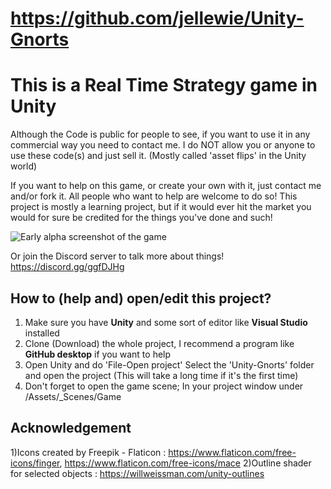 # https://github.com/jellewie/Unity-Gnorts

# This is a Real Time Strategy game in Unity
Although the Code is public for people to see, if you want to use it in any commercial way you need to contact me.
I do NOT allow you or anyone to use these code(s) and just sell it. (Mostly called 'asset flips' in the Unity world)

If you want to help on this game, or create your own with it, just contact me and/or fork it. 
All people who want to help are welcome to do so! 
This project is mostly a learning project, but if it would ever hit the market you would for sure be credited for the things you've done and such!

![Early alpha screenshot of the game](https://i.imgur.com/PZfCLHh.png)

Or join the Discord server to talk more about things!
https://discord.gg/ggfDJHg



## How to (help and) open/edit this project?
1) Make sure you have __Unity__ and some sort of editor like __Visual Studio__ installed
2) Clone (Download) the whole project, I recommend a program like __GitHub desktop__ if you want to help
3) Open Unity and do 'File-Open project' Select the 'Unity-Gnorts' folder and open the project (This will take a long time if it's the first time)
4) Don't forget to open the game scene; In your project window under /Assets/_Scenes/Game



 ## Acknowledgement
 1)Icons created by Freepik - Flaticon : https://www.flaticon.com/free-icons/finger, https://www.flaticon.com/free-icons/mace
 2)Outline shader for selected objects : https://willweissman.com/unity-outlines
